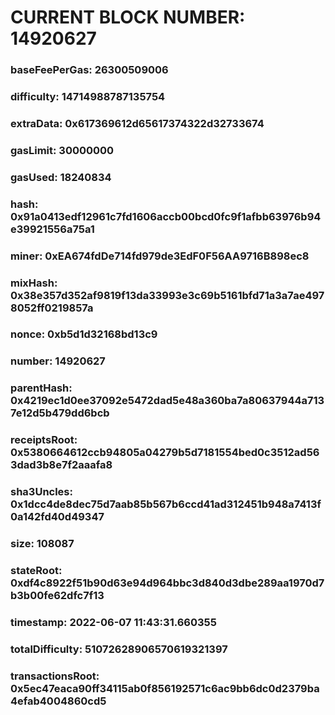 # CURRENT BLOCK NUMBER: 14920627

### baseFeePerGas: 26300509006
### difficulty: 14714988787135754
### extraData: 0x617369612d65617374322d32733674
### gasLimit: 30000000
### gasUsed: 18240834
### hash: 0x91a0413edf12961c7fd1606accb00bcd0fc9f1afbb63976b94e39921556a75a1
### miner: 0xEA674fdDe714fd979de3EdF0F56AA9716B898ec8
### mixHash: 0x38e357d352af9819f13da33993e3c69b5161bfd71a3a7ae4978052ff0219857a
### nonce: 0xb5d1d32168bd13c9
### number: 14920627
### parentHash: 0x4219ec1d0ee37092e5472dad5e48a360ba7a80637944a7137e12d5b479dd6bcb
### receiptsRoot: 0x5380664612ccb94805a04279b5d7181554bed0c3512ad563dad3b8e7f2aaafa8
### sha3Uncles: 0x1dcc4de8dec75d7aab85b567b6ccd41ad312451b948a7413f0a142fd40d49347
### size: 108087
### stateRoot: 0xdf4c8922f51b90d63e94d964bbc3d840d3dbe289aa1970d7b3b00fe62dfc7f13
### timestamp: 2022-06-07 11:43:31.660355
### totalDifficulty: 51072628906570619321397
### transactionsRoot: 0x5ec47eaca90ff34115ab0f856192571c6ac9bb6dc0d2379ba4efab4004860cd5

